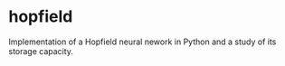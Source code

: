 # hopfield
Implementation of a Hopfield neural nework in Python and a study of its storage capacity.
